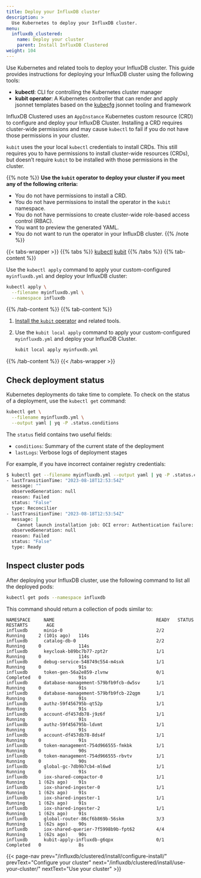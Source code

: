 ```yaml
---
title: Deploy your InfluxDB cluster
description: >
  Use Kubernetes to deploy your InfluxDB cluster.
menu:
  influxdb_clustered:
    name: Deploy your cluster
    parent: Install InfluxDB Clustered
weight: 104
---
```


Use Kubernetes and related tools to deploy your InfluxDB cluster.
This guide provides instructions for deploying your InfluxDB cluster using the
following tools:

- **kubectl**: CLI for controlling the Kubernetes cluster manager
- **kubit operator**: A Kubernetes controller that can render and apply jsonnet
  templates based on the [kubecfg](https://github.com/kubecfg/kubecfg) jsonnet
  tooling and framework

InfluxDB Clustered uses an `AppInstance` Kubernetes custom resource (CRD) to
configure and deploy your InfluxDB Cluster.
Installing a CRD requires cluster-wide permissions and may cause `kubectl` to
fail if you do not have those permissions in your cluster.

`kubit` uses the your local `kubectl` credentials to install CRDs.
This still requires you to have permissions to install cluster-wide resources
(CRDs), but doesn’t require `kubit` to be installed with those permissions
in the cluster. 

{{% note %}}
**Use the `kubit` operator to deploy your cluster if you meet any of the following criteria:**

- You do not have permissions to install a CRD.
- You do not have permissions to install the operator in the `kubit` namespace.
- You do not have permissions to create cluster-wide role-based access
  control (RBAC).
- You want to preview the generated YAML.
- You do not want to run the operator in your InfluxDB cluster.
{{% /note %}}

{{< tabs-wrapper >}}
{{% tabs %}}
[kubectl](#)
[kubit](#)
{{% /tabs %}}
{{% tab-content %}}
<!------------------------------- BEGIN kubectl ------------------------------->

Use the `kubectl apply` command to apply your custom-configured `myinfluxdb.yml`
and deploy your InfluxDB cluster:

```sh
kubectl apply \
  --filename myinfluxdb.yml \
  --namespace influxdb
```

<!-------------------------------- END kubectl -------------------------------->
{{% /tab-content %}}
{{% tab-content %}}
<!-------------------------------- BEGIN kubit -------------------------------->

1.  [Install the `kubit` operator](https://github.com/kubecfg/kubit/#installation)
  and related tools.

2.  Use the `kubit local apply` command to apply your custom-configured
    `myinfluxdb.yml` and deploy your InfluxDB Cluster.

    ```sh
    kubit local apply myinfuxdb.yml
    ```

<!--------------------------------- END kubit --------------------------------->
{{% /tab-content %}}
{{< /tabs-wrapper >}}

## Check deployment status

Kubernetes deployments do take time to complete. To check on the status of a
deployment, use the `kubectl get` command:

```sh
kubectl get \
  --filename myinfluxdb.yml \
  --output yaml | yq -P .status.conditions
```

The `status` field contains two useful fields:

- `conditions`: Summary of the current state of the deployment
- `lastLogs`: Verbose logs of deployment stages

For example, if you have incorrect container registry credentials:

```sh
$ kubectl get --filename myinfluxdb.yml --output yaml | yq -P .status.conditions
- lastTransitionTime: "2023-08-18T12:53:54Z"
  message: ""
  observedGeneration: null
  reason: Failed
  status: "False"
  type: Reconcilier
- lastTransitionTime: "2023-08-18T12:53:54Z"
  message: |
    Cannot launch installation job: OCI error: Authentication failure: {"errors":[{"code":"UNAUTHORIZED","message":"authentication failed"}]}
  observedGeneration: null
  reason: Failed
  status: "False"
  type: Ready
```

## Inspect cluster pods

After deploying your InfluxDB cluster, use the following command to list all
the deployed pods:

```sh
kubectl get pods --namespace influxdb
```

This command should return a collection of pods similar to:

```
NAMESPACE     NAME                                      READY   STATUS      RESTARTS       AGE
influxdb      minio-0                                   2/2     Running     2 (101s ago)   114s
influxdb      catalog-db-0                              2/2     Running     0              114s
influxdb      keycloak-b89bc7b77-zpt2r                  1/1     Running     0              114s
influxdb      debug-service-548749c554-m4sxk            1/1     Running     0              91s
influxdb      token-gen-56a2e859-zlvnw                  0/1     Completed   0              91s
influxdb      database-management-579bfb9fcb-dw5sv      1/1     Running     0              91s
influxdb      database-management-579bfb9fcb-22qgm      1/1     Running     0              91s
influxdb      authz-59f456795b-qt52p                    1/1     Running     0              91s
influxdb      account-df457db78-j9z6f                   1/1     Running     0              91s
influxdb      authz-59f456795b-ldvmt                    1/1     Running     0              91s
influxdb      account-df457db78-8ds4f                   1/1     Running     0              91s
influxdb      token-management-754d966555-fmkbk         1/1     Running     0              90s
influxdb      token-management-754d966555-rbvtv         1/1     Running     0              90s
influxdb      global-gc-7db9b7cb4-ml6wd                 1/1     Running     0              91s
influxdb      iox-shared-compactor-0                    1/1     Running     1 (62s ago)    91s
influxdb      iox-shared-ingester-0                     1/1     Running     1 (62s ago)    91s
influxdb      iox-shared-ingester-1                     1/1     Running     1 (62s ago)    91s
influxdb      iox-shared-ingester-2                     1/1     Running     1 (62s ago)    91s
influxdb      global-router-86cf6b869b-56skm            3/3     Running     1 (62s ago)    90s
influxdb      iox-shared-querier-7f5998b9b-fpt62        4/4     Running     1 (62s ago)    90s
influxdb      kubit-apply-influxdb-g6qpx                0/1     Completed   0              8s
```

{{< page-nav prev="/influxdb/clustered/install/configure-install/" prevText="Configure your cluster" next="/influxdb/clustered/install/use-your-cluster/" nextText="Use your cluster" >}}
